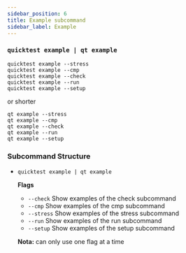 ```yaml
---
sidebar_position: 6
title: Example subcommand
sidebar_label: Example
---
```


### `quicktest example | qt example`

```shell
quicktest example --stress
quicktest example --cmp
quicktest example --check
quicktest example --run
quicktest example --setup
```

or shorter

```shell
qt example --stress
qt example --cmp
qt example --check
qt example --run
qt example --setup
```

### Subcommand Structure

* `quicktest example | qt example`
    
    **Flags**
    
    * `--check`   Show examples of the check subcommand
    * `--cmp`     Show examples of the cmp subcommand
    * `--stress`  Show examples of the stress subcommand
    * `--run`     Show examples of the run subcommand
    * `--setup`   Show examples of the setup subcommand
    
    **Nota:** can only use one flag at a time
